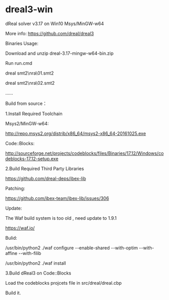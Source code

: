 # dreal3-win
dReal solver v3.17 on Win10 Msys/MinGW-w64

More info:
https://github.com/dreal/dreal3


Binaries Usage:

Download and unzip dreal-3.17-mingw-w64-bin.zip

Run run.cmd

dreal smt2\nra\01.smt2

dreal smt2\nra\02.smt2

......


Build from source：

1.Install Required Toolchain

Msys2/MinGW-w64:

http://repo.msys2.org/distrib/x86_64/msys2-x86_64-20161025.exe

Code::Blocks:

http://sourceforge.net/projects/codeblocks/files/Binaries/17.12/Windows/codeblocks-17.12-setup.exe

2.Build Required Third Party Libraries

https://github.com/dreal-deps/ibex-lib

Patching:

https://github.com/ibex-team/ibex-lib/issues/306

Update:

The Waf build system is too old , need update to 1.9.1

https://waf.io/

Bulid:

/usr/bin/python2 ./waf configure --enable-shared --with-optim --with-affine --with-filib

/usr/bin/python2 ./waf install

3.Build dReal3 on Code::Blocks

Load the codeblocks projcets file in src/dreal/dreal.cbp

Build it.

